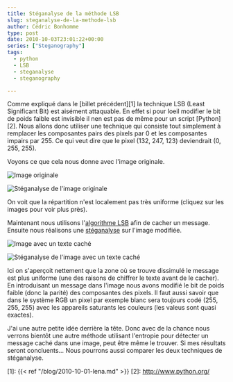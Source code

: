 ```yaml
---
title: Stéganalyse de la méthode LSB
slug: steganalyse-de-la-methode-lsb
author: Cédric Bonhomme
type: post
date: 2010-10-03T23:01:22+00:00
series: ["Steganography"]
tags:
  - python
  - LSB
  - steganalyse
  - steganography

---
```

Comme expliqué dans le [billet précédent][1] la technique LSB
(Least Significant Bit) est aisément attaquable. En effet si pour loeil modifier
le bit de poids faible est invisible il nen est pas de même pour un script
[Python][2]. Nous allons donc utiliser une technique qui consiste tout
simplement à remplacer les composantes pairs des pixels par 0 et les composantes
impairs par 255. Ce qui veut dire que le pixel (132, 247, 123) deviendrait
(0, 255, 255).

Voyons ce que cela nous donne avec l'image originale.

![Image originale](/images/blog/2014/08/2010-08-04T154206.png)

![Stéganalyse de l'image originale](/images/blog/2014/08/2010-08-04T154206_steganalysed.png)
  
On voit que la répartition n'est localement pas très uniforme
(cliquez sur les images pour voir plus près).

Maintenant nous utilisons
l'[algorithme LSB](https://git.sr.ht/~cedric/stegano/tree/master/item/stegano/lsb/lsb.py)
afin de cacher un message.
Ensuite nous réalisons une
[stéganalyse](https://git.sr.ht/~cedric/stegano/tree/master/item/stegano/steganalysis/parity.py)
sur l'image modifiée.

![Image avec un texte caché](/images/blog/2014/08/2010-08-04T154206_enc.png)

![Stéganalyse de l'image avec un texte caché](/images/blog/2014/08/2010-08-04T154206_enc_steganalysed.png)

Ici on s'aperçoit nettement que la zone où se trouve dissimulé le message est
plus uniforme (une des raisons de chiffrer le texte avant de le cacher).
En introduisant un message dans l'image nous avons modifié le bit de poids
faible (donc la parité) des composantes des pixels. Il faut aussi savoir que
dans le système RGB un pixel par exemple blanc sera toujours codé
(255, 255, 255) avec les appareils saturants les couleurs
(les valeus sont quasi exactes).

J'ai une autre petite idée derrière la tête. Donc avec de la chance nous
verrons bientôt une autre méthode utilisant l'entropie pour détecter un message
caché dans une image, peut être même le trouver. Si mes résultats seront
concluents… Nous pourrons aussi comparer les deux techniques de stéganalyse.


 [1]: {{< ref "/blog/2010-10-01-lena.md" >}}
 [2]: http://www.python.org/
